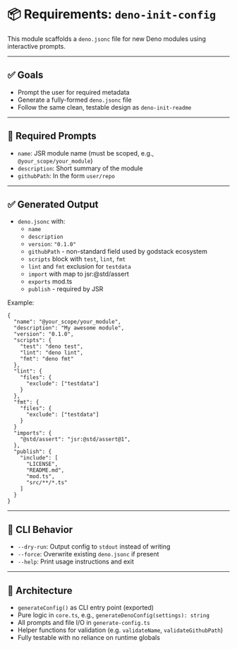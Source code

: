 # 📦 Requirements: `deno-init-config`

This module scaffolds a `deno.jsonc` file for new Deno modules using interactive prompts.

---

## ✅ Goals

- Prompt the user for required metadata
- Generate a fully-formed `deno.jsonc` file
- Follow the same clean, testable design as `deno-init-readme`

---

## 🧾 Required Prompts

- `name`: JSR module name (must be scoped, e.g., `@your_scope/your_module`)
- `description`: Short summary of the module
- `githubPath`: In the form `user/repo`

---

## ✅ Generated Output

- `deno.jsonc` with:
  - `name`
  - `description`
  - `version`: `"0.1.0"`
  - `githubPath` - non-standard field used by godstack ecosystem
  - `scripts` block with `test`, `lint`, `fmt`
  - `lint` and `fmt` exclusion for `testdata`
  - `import` with map to jsr:@std/assert
  - `exports` mod.ts
  - `publish` - required by JSR

Example:

```jsonc
{
  "name": "@your_scope/your_module",
  "description": "My awesome module",
  "version": "0.1.0",
  "scripts": {
    "test": "deno test",
    "lint": "deno lint",
    "fmt": "deno fmt"
  },
  "lint": {
    "files": {
      "exclude": ["testdata"]
    }
  },
  "fmt": {
    "files": {
      "exclude": ["testdata"]
    }
  }
  "imports": {
    "@std/assert": "jsr:@std/assert@1",
  },
  "publish": {
    "include": [
      "LICENSE",
      "README.md",
      "mod.ts",
      "src/**/*.ts"
    ]
  }
}
```

---

## 🧪 CLI Behavior

- `--dry-run`: Output config to `stdout` instead of writing
- `--force`: Overwrite existing `deno.jsonc` if present
- `--help`: Print usage instructions and exit

---

## 🧱 Architecture

- `generateConfig()` as CLI entry point (exported)
- Pure logic in `core.ts`, e.g., `generateDenoConfig(settings): string`
- All prompts and file I/O in `generate-config.ts`
- Helper functions for validation (e.g. `validateName`, `validateGithubPath`)
- Fully testable with no reliance on runtime globals
